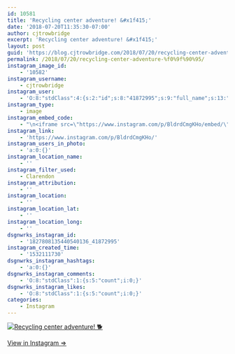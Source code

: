 ```yaml
---
id: 10581
title: 'Recycling center adventure! &#x1f415;'
date: '2018-07-20T11:35:30-07:00'
author: cjtrowbridge
excerpt: 'Recycling center adventure! &#x1f415;'
layout: post
guid: 'https://blog.cjtrowbridge.com/2018/07/20/recycling-center-adventure-%f0%9f%90%95/'
permalink: /2018/07/20/recycling-center-adventure-%f0%9f%90%95/
instagram_image_id:
    - '10582'
instagram_username:
    - cjtrowbridge
instagram_user:
    - 'O:8:"stdClass":4:{s:2:"id";s:8:"41872995";s:9:"full_name";s:13:"CJ Trowbridge";s:15:"profile_picture";s:141:"https://scontent.cdninstagram.com/vp/bdb3dc682730332976d1b56b290153a5/5BE0461C/t51.2885-19/s150x150/13724650_1188772791164794_142557231_a.jpg";s:8:"username";s:12:"cjtrowbridge";}'
instagram_type:
    - image
instagram_embed_code:
    - "\n<iframe src=\"https://www.instagram.com/p/BldrdCmgKHo/embed/\" width=\"612\" height=\"710\" frameborder=\"0\" scrolling=\"no\" allowtransparency=\"true\" class=\"insta-image-embed\"></iframe>\n"
instagram_link:
    - 'https://www.instagram.com/p/BldrdCmgKHo/'
instagram_users_in_photo:
    - 'a:0:{}'
instagram_location_name:
    - ''
instagram_filter_used:
    - Clarendon
instagram_attribution:
    - ''
instagram_location:
    - ''
instagram_location_lat:
    - ''
instagram_location_long:
    - ''
dsgnwrks_instagram_id:
    - '1827808135440540136_41872995'
instagram_created_time:
    - '1532111730'
dsgnwrks_instagram_hashtags:
    - 'a:0:{}'
dsgnwrks_instagram_comments:
    - 'O:8:"stdClass":1:{s:5:"count";i:0;}'
dsgnwrks_instagram_likes:
    - 'O:8:"stdClass":1:{s:5:"count";i:0;}'
categories:
    - Instagram
---
```


[![Recycling center adventure! 🐕](https://blog.cjtrowbridge.com/wp-content/uploads/2018/07/1532111730-1-1.jpg)](https://www.instagram.com/p/BldrdCmgKHo/)

[View in Instagram ⇒](https://www.instagram.com/p/BldrdCmgKHo/)